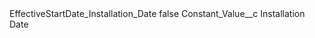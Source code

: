 <?xml version="1.0" encoding="UTF-8"?>
<CustomMetadata xmlns="http://soap.sforce.com/2006/04/metadata" xmlns:xsi="http://www.w3.org/2001/XMLSchema-instance" xmlns:xsd="http://www.w3.org/2001/XMLSchema">
    <label>EffectiveStartDate_Installation_Date</label>
    <protected>false</protected>
    <values>
        <field>Constant_Value__c</field>
        <value xsi:type="xsd:string">Installation Date</value>
    </values>
</CustomMetadata>
